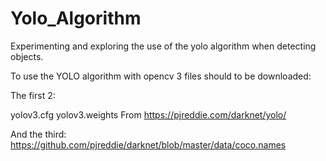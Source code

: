 # Yolo_Algorithm
Experimenting and exploring the use of the yolo algorithm when detecting objects. 

To use the YOLO algorithm with opencv 3 files should to be downloaded:

The first 2:

yolov3.cfg
yolov3.weights
From https://pjreddie.com/darknet/yolo/

And the third:
https://github.com/pjreddie/darknet/blob/master/data/coco.names
